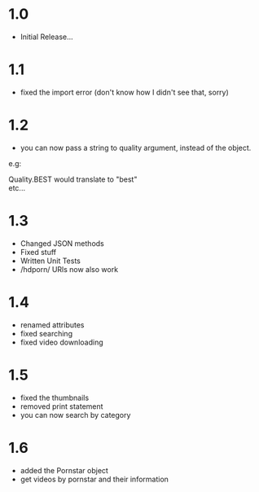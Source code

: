 # 1.0

- Initial Release...

# 1.1

- fixed the import error (don't know how I didn't see that, sorry)

# 1.2
- you can now pass a string to quality argument, instead of the object.

e.g:

Quality.BEST would translate to "best"
<br>etc...

# 1.3

- Changed JSON methods
- Fixed stuff
- Written Unit Tests
- /hdporn/ URls now also work

# 1.4

- renamed attributes
- fixed searching
- fixed video downloading

# 1.5

- fixed the thumbnails
- removed print statement
- you can now search by category

# 1.6
- added the Pornstar object
- get videos by pornstar and their information